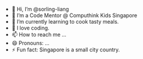 - 👋 Hi, I’m @sorling-liang
- 👀 I’m a Code Mentor @ Computhink Kids Singapore
- 🌱 I’m currently learning to cook tasty meals.
- 💞️ I love coding.
- 📫 How to reach me ...
- 😄 Pronouns: ...
- ⚡ Fun fact: Singapore is a small city country.

<!---
sorling-liang/sorling-liang is a ✨ special ✨ repository because its `README.md` (this file) appears on your GitHub profile.
You can click the Preview link to take a look at your changes.
--->
